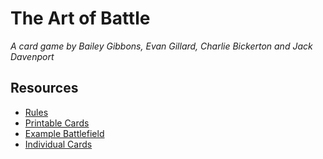 # The Art of Battle
*A card game by Bailey Gibbons, Evan Gillard, Charlie Bickerton and Jack Davenport*

## Resources
  * [Rules](Rules.md)
  * [Printable Cards](allcards.pdf)
  * [Example Battlefield](battlefield.jpg)
  * [Individual Cards](/cards)
